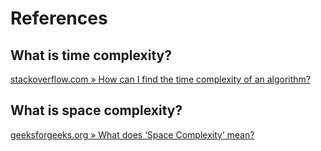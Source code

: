 # References

## What is time complexity?

[stackoverflow.com » How can I find the time complexity of an algorithm?](https://stackoverflow.com/questions/11032015/how-can-i-find-the-time-complexity-of-an-algorithm)

## What is space complexity?

[geeksforgeeks.org » What does ‘Space Complexity’ mean?](https://www.geeksforgeeks.org/g-fact-86/)
